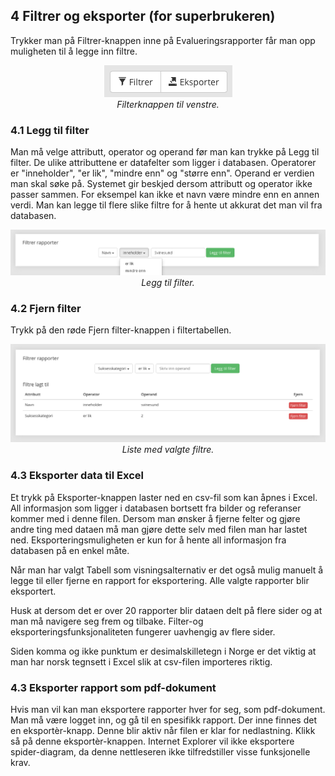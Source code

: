 ## 4 Filtrer og eksporter (for superbrukeren)

Trykker man på Filtrer-knappen inne på Evalueringsrapporter får man opp muligheten til å legge inn filtre.

<center><div style="max-width:600px;"><img src="../assets/filter-button.png"/></div></center>
<center><em>Filterknappen til venstre.</em></center>

### 4.1 Legg til filter

Man må velge attributt, operator og operand før man kan trykke på Legg til filter. De ulike attributtene er datafelter som ligger i databasen. Operatorer er "inneholder", "er lik", "mindre enn" og "større enn". Operand er verdien man skal søke på. Systemet gir beskjed dersom attributt og operator ikke passer sammen. For eksempel kan ikke et navn være mindre enn en annen verdi. Man kan legge til flere slike filtre for å hente ut akkurat det man vil fra databasen.

<center><div style="max-width:600px;"><img src="../assets/filter-select.png"/></div></center>
<center><em>Legg til filter.</em></center>

### 4.2 Fjern filter

Trykk på den røde Fjern filter-knappen i filtertabellen.

<center><div style="max-width:600px;"><img src="../assets/filter-list.png"/></div></center>
<center><em>Liste med valgte filtre.</em></center>

### 4.3 Eksporter data til Excel

Et trykk på Eksporter-knappen laster ned en csv-fil som kan åpnes i Excel. All informasjon som ligger i databasen bortsett fra bilder og referanser kommer med i denne filen. Dersom man ønsker å fjerne felter og gjøre andre ting med dataen må man gjøre dette selv med filen man har lastet ned. Eksporteringsmuligheten er kun for å hente all informasjon fra databasen på en enkel måte.

Når man har valgt Tabell som visningsalternativ er det også mulig manuelt å legge til eller fjerne en rapport for eksportering. Alle valgte rapporter blir eksportert.

Husk at dersom det er over 20 rapporter blir dataen delt på flere sider og at man må navigere seg frem og tilbake. Filter-og eksporteringsfunksjonaliteten fungerer uavhengig av flere sider.

Siden komma og ikke punktum er desimalskilletegn i Norge er det viktig at man har norsk tegnsett i Excel slik at csv-filen importeres riktig.

### 4.3 Eksporter rapport som pdf-dokument

Hvis man vil kan man eksportere rapporter hver for seg, som pdf-dokument. Man må være logget inn, og gå til en spesifikk rapport. Der inne finnes det en eksportèr-knapp. Denne blir aktiv når filen er klar for nedlastning. Klikk så på denne eksportèr-knappen. Internet Explorer vil ikke eksportere spider-diagram, da denne nettleseren ikke tilfredstiller visse funksjonelle krav.
